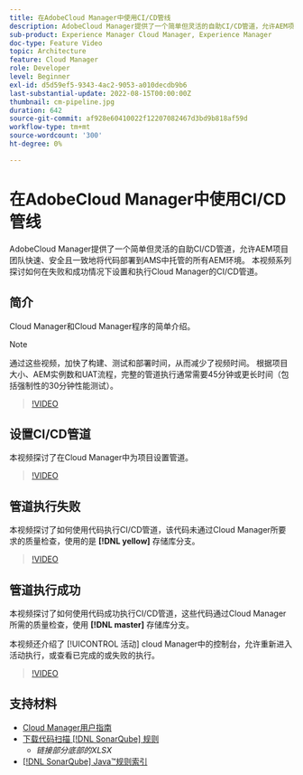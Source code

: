 ```yaml
---
title: 在AdobeCloud Manager中使用CI/CD管线
description: AdobeCloud Manager提供了一个简单但灵活的自助CI/CD管道，允许AEM项目团队快速、安全且一致地将代码部署到AMS中托管的所有AEM环境。 本视频系列探讨如何在失败和成功情况下设置和执行Cloud Manager的CI/CD管道。
sub-product: Experience Manager Cloud Manager, Experience Manager
doc-type: Feature Video
topic: Architecture
feature: Cloud Manager
role: Developer
level: Beginner
exl-id: d5d59ef5-9343-4ac2-9053-a010decdb9b6
last-substantial-update: 2022-08-15T00:00:00Z
thumbnail: cm-pipeline.jpg
duration: 642
source-git-commit: af928e60410022f12207082467d3bd9b818af59d
workflow-type: tm+mt
source-wordcount: '300'
ht-degree: 0%

---
```


# 在AdobeCloud Manager中使用CI/CD管线

AdobeCloud Manager提供了一个简单但灵活的自助CI/CD管道，允许AEM项目团队快速、安全且一致地将代码部署到AMS中托管的所有AEM环境。 本视频系列探讨如何在失败和成功情况下设置和执行Cloud Manager的CI/CD管道。

## 简介

Cloud Manager和Cloud Manager程序的简单介绍。

>[!NOTE]
>
>通过这些视频，加快了构建、测试和部署时间，从而减少了视频时间。 根据项目大小、AEM实例数和UAT流程，完整的管道执行通常需要45分钟或更长时间（包括强制性的30分钟性能测试）。

>[!VIDEO](https://video.tv.adobe.com/v/23082?quality=12&learn=on)

## 设置CI/CD管道

本视频探讨了在Cloud Manager中为项目设置管道。

>[!VIDEO](https://video.tv.adobe.com/v/23083?quality=12&learn=on)

## 管道执行失败

本视频探讨了如何使用代码执行CI/CD管道，该代码未通过Cloud Manager所要求的质量检查，使用的是 **[!DNL yellow]** 存储库分支。

>[!VIDEO](https://video.tv.adobe.com/v/23084?quality=12&learn=on)

## 管道执行成功

本视频探讨了如何使用代码成功执行CI/CD管道，这些代码通过Cloud Manager所需的质量检查，使用 **[!DNL master]** 存储库分支。

本视频还介绍了 [!UICONTROL 活动] cloud Manager中的控制台，允许重新进入活动执行，或查看已完成的或失败的执行。

>[!VIDEO](https://video.tv.adobe.com/v/23085?quality=12&learn=on)

## 支持材料

* [Cloud Manager用户指南](https://experienceleague.adobe.com/docs/experience-manager-cloud-manager/content/introduction.html)
* [下载代码扫描 [!DNL SonarQube] 规则](https://experienceleague.adobe.com/docs/experience-manager-cloud-manager/content/using/code-quality-testing.html)
   * *链接部分底部的XLSX*
* [[!DNL SonarQube] Java™规则索引](https://rules.sonarsource.com/java/)
